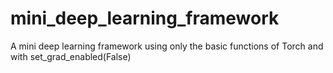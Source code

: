 # mini_deep_learning_framework
A mini deep learning framework using only the basic functions of Torch and with set_grad_enabled(False)
